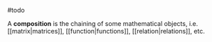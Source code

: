 #todo 

A **composition** is the chaining of some mathematical objects, i.e. [[matrix|matrices]], [[function|functions]], [[relation|relations]], etc.